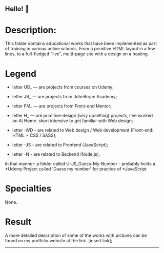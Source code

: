 ## Hello! 👋

# Description:

This folder contains educational works that have been implemented as part of training in various online schools. From a primitive HTML layout in a few lines, to a full-fledged "live", multi-page site with a design on a hosting.

# Legend

- letter UD\_ — are projects from courses on Udemy;
- letter JB\_ — are projects from JohnBryce Academy;
- letter FM\_ — are projects from Front-end Mentor;
- letter H\_ — are primitive-design (very upsetting) projects, I've worked on At Home. short intensive to get familiar with Web design;

- letter \-WD - are related to Web design / Web development (Front-end: HTML + CSS / SASS);
- letter \-JS - are related to Frontend  (JavaScript);
- letter \-N - are related to Backend  (Node.js);

in that manner: a folder called U-JS_Guess-My-Number - probably holds a *Udemy Project called 'Guess my number' for practice of *JavaScript

# Specialties

None.

# Result

A more detailed description of some of the works with pictures can be found on my portfolio website at the link.
[insert link];

---

